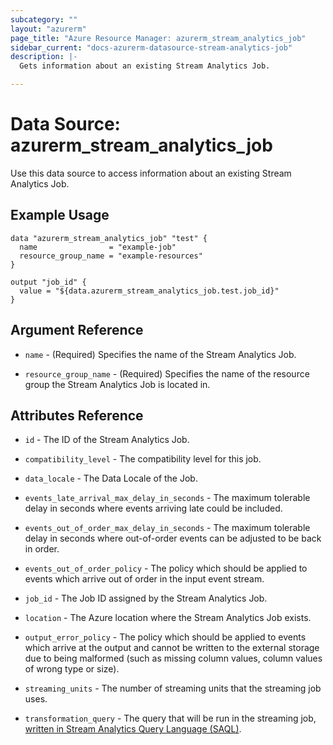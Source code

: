 ```yaml
---
subcategory: ""
layout: "azurerm"
page_title: "Azure Resource Manager: azurerm_stream_analytics_job"
sidebar_current: "docs-azurerm-datasource-stream-analytics-job"
description: |-
  Gets information about an existing Stream Analytics Job.

---
```


# Data Source: azurerm_stream_analytics_job

Use this data source to access information about an existing Stream Analytics Job.

## Example Usage

```hcl
data "azurerm_stream_analytics_job" "test" {
  name                = "example-job"
  resource_group_name = "example-resources"
}

output "job_id" {
  value = "${data.azurerm_stream_analytics_job.test.job_id}"
}
```

## Argument Reference

* `name` - (Required) Specifies the name of the Stream Analytics Job.

* `resource_group_name` - (Required) Specifies the name of the resource group the Stream Analytics Job is located in.

## Attributes Reference

* `id` - The ID of the Stream Analytics Job.

* `compatibility_level` - The compatibility level for this job.

* `data_locale` - The Data Locale of the Job.

* `events_late_arrival_max_delay_in_seconds` - The maximum tolerable delay in seconds where events arriving late could be included.

* `events_out_of_order_max_delay_in_seconds` - The maximum tolerable delay in seconds where out-of-order events can be adjusted to be back in order.

* `events_out_of_order_policy` - The policy which should be applied to events which arrive out of order in the input event stream.

* `job_id` - The Job ID assigned by the Stream Analytics Job.

* `location` - The Azure location where the Stream Analytics Job exists.

* `output_error_policy` - The policy which should be applied to events which arrive at the output and cannot be written to the external storage due to being malformed (such as missing column values, column values of wrong type or size). 

* `streaming_units` - The number of streaming units that the streaming job uses.

* `transformation_query` - The query that will be run in the streaming job, [written in Stream Analytics Query Language (SAQL)](https://msdn.microsoft.com/library/azure/dn834998).

